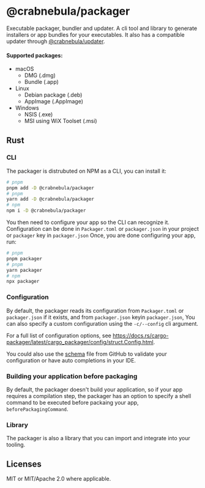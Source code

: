 # @crabnebula/packager

Executable packager, bundler and updater. A cli tool and library to generate installers or app bundles for your executables.
It also has a compatible updater through [@crabnebula/updater](https://www.npmjs.com/package/@crabnebula/updater).

#### Supported packages:

- macOS
  - DMG (.dmg)
  - Bundle (.app)
- Linux
  - Debian package (.deb)
  - AppImage (.AppImage)
- Windows
  - NSIS (.exe)
  - MSI using WiX Toolset (.msi)

## Rust

### CLI

The packager is distrubuted on NPM as a CLI, you can install it:

```sh
# pnpm
pnpm add -D @crabnebula/packager
# pnpm
yarn add -D @crabnebula/packager
# npm
npm i -D @crabnebula/packager
```

You then need to configure your app so the CLI can recognize it.
Configuration can be done in `Packager.toml` or `packager.json` in your project or `packager` key in `packager.json`
Once, you are done configuring your app, run:

```sh
# pnpm
pnpm packager
# pnpm
yarn packager
# npm
npx packager
```

### Configuration

By default, the packager reads its configuration from `Packager.toml` or `packager.json` if it exists, and from `packager.json` keyin `packager.json`,
You can also specify a custom configuration using the `-c/--config` cli argument.

For a full list of configuration options, see https://docs.rs/cargo-packager/latest/cargo_packager/config/struct.Config.html.

You could also use the [schema](./schema.json) file from GitHub to validate your configuration or have auto completions in your IDE.

### Building your application before packaging

By default, the packager doesn't build your application, so if your app requires a compilation step, the packager has an option to specify a shell command to be executed before packaing your app, `beforePackagingCommand`.

### Library

The packager is also a library that you can import and integrate into your tooling.

## Licenses

MIT or MIT/Apache 2.0 where applicable.
